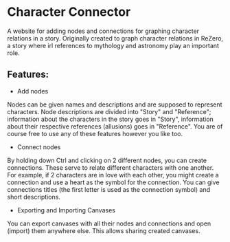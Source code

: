 # Character Connector

A website for adding nodes and connections for graphing character relations in a story. Originally created to graph character relations in ReZero, a story where irl references to mythology and astronomy play an important role.

## Features:

- Add nodes

Nodes can be given names and descriptions and are supposed to represent characters. Node descriptions are divided into "Story" and "Reference"; information about the characters in the story goes in "Story", information about their respective references (allusions) goes in "Reference". You are of course free to use any of these features however you like too.

- Connect nodes

By holding down Ctrl and clicking on 2 different nodes, you can create connections. These serve to relate different characters with one another. For example, if 2 characters are in love with each other, you might create a connection and use a heart as the symbol for the connection. You can give connections titles (the first letter is used as the connection symbol) and short descriptions.

- Exporting and Importing Canvases

You can export canvases with all their nodes and connections and open (import) them anywhere else. This allows sharing created canvases.

